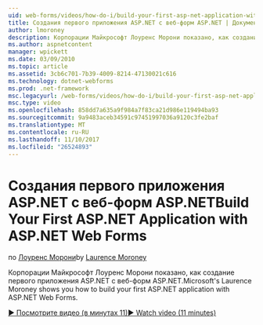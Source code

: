 ```yaml
---
uid: web-forms/videos/how-do-i/build-your-first-asp-net-application-with-asp-net-web-forms
title: Создания первого приложения ASP.NET с веб-форм ASP.NET | Документы Microsoft
author: lmoroney
description: Корпорации Майкрософт Лоуренс Морони показано, как создание первого приложения ASP.NET с веб-форм ASP.NET.
ms.author: aspnetcontent
manager: wpickett
ms.date: 03/09/2010
ms.topic: article
ms.assetid: 3cb6c701-7b39-4009-8214-47130021c616
ms.technology: dotnet-webforms
ms.prod: .net-framework
msc.legacyurl: /web-forms/videos/how-do-i/build-your-first-asp-net-application-with-asp-net-web-forms
msc.type: video
ms.openlocfilehash: 858dd7a635a9f984a7f83ca21d986e119494ba93
ms.sourcegitcommit: 9a9483aceb34591c97451997036a9120c3fe2baf
ms.translationtype: MT
ms.contentlocale: ru-RU
ms.lasthandoff: 11/10/2017
ms.locfileid: "26524893"
---
```

<a name="build-your-first-aspnet-application-with-aspnet-web-forms"></a><span data-ttu-id="0a73e-103">Создания первого приложения ASP.NET с веб-форм ASP.NET</span><span class="sxs-lookup"><span data-stu-id="0a73e-103">Build Your First ASP.NET Application with ASP.NET Web Forms</span></span>
====================
<span data-ttu-id="0a73e-104">по [Лоуренс Морони](https://github.com/lmoroney)</span><span class="sxs-lookup"><span data-stu-id="0a73e-104">by [Laurence Moroney](https://github.com/lmoroney)</span></span>

<span data-ttu-id="0a73e-105">Корпорации Майкрософт Лоуренс Морони показано, как создание первого приложения ASP.NET с веб-форм ASP.NET.</span><span class="sxs-lookup"><span data-stu-id="0a73e-105">Microsoft's Laurence Moroney shows you how to build your first ASP.NET application with ASP.NET Web Forms.</span></span>

[<span data-ttu-id="0a73e-106">&#9654; Посмотрите видео (в минутах 11)</span><span class="sxs-lookup"><span data-stu-id="0a73e-106">&#9654; Watch video (11 minutes)</span></span>](https://channel9.msdn.com/Blogs/ASP-NET-Site-Videos/build-your-first-asp-net-application-with-asp-net-web-forms)
